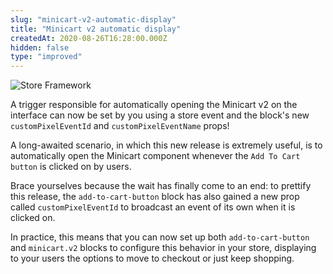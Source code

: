 ```yaml
---
slug: "minicart-v2-automatic-display"
title: "Minicart v2 automatic display"
createdAt: 2020-08-26T16:28:00.000Z
hidden: false
type: "improved"
---
```


![Store Framework](https://cdn.jsdelivr.net/gh/vtexdocs/dev-portal-content@main/images/minicart-v2-automatic-display-0.png) 

A trigger responsible for automatically opening the Minicart v2 on the interface can now be set by you using a store event and the block's new `customPixelEventId`  and `customPixelEventName` props!

A long-awaited scenario, in which this new release is extremely useful, is to automatically open the Minicart component whenever the `Add To Cart button` is clicked on by users. 

Brace yourselves because the wait has finally come to an end: to prettify this release, the `add-to-cart-button` block has also gained a new prop called `customPixelEventId` to broadcast an event of its own when it is clicked on.

In practice, this means that you can now set up both `add-to-cart-button` and `minicart.v2` blocks to configure this behavior in your store, displaying to your users the options to move to checkout or  just keep shopping.